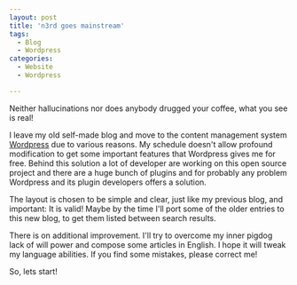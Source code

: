```yaml
---
layout: post
title: 'n3rd goes mainstream'
tags:
  - Blog
  - Wordpress
categories:
  - Website
  - Wordpress

---
```


Neither hallucinations nor does anybody drugged your coffee, what you see is real!

I leave my old self-made blog and move to the content management system <a href="http://wordpress.org">Wordpress</a> due to various reasons. My schedule doesn't allow profound modification to get some important features that Wordpress gives me for free. Behind this solution a lot of developer are working on this open source project and there are a huge bunch of plugins and for probably any problem Wordpress and its plugin developers offers a solution.

The layout is chosen to be simple and clear, just like my previous blog, and important: It is valid!
Maybe by the time I'll port some of the older entries to this new blog, to get them listed between search results.

There is on additional improvement. I'll try to overcome my inner pigdog lack of will power and compose some articles in English. I hope it will tweak my language abilities. If you find some mistakes, please correct me!

So, lets start!
